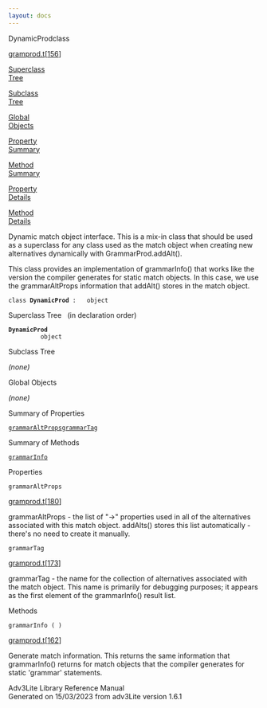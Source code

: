 ```yaml
---
layout: docs
---
```

<span class="title">DynamicProd</span><span class="type">class</span>

[gramprod.t](../file/gramprod.t.html)\[[156](../source/gramprod.t.html#156)\]

[Superclass  
Tree](#_SuperClassTree_)

[Subclass  
Tree](#_SubClassTree_)

[Global  
Objects](#_ObjectSummary_)

[Property  
Summary](#_PropSummary_)

[Method  
Summary](#_MethodSummary_)

[Property  
Details](#_Properties_)

[Method  
Details](#_Methods_)



Dynamic match object interface. This is a mix-in class that should be
used as a superclass for any class used as the match object when
creating new alternatives dynamically with GrammarProd.addAlt().

This class provides an implementation of grammarInfo() that works like
the version the compiler generates for static match objects. In this
case, we use the grammarAltProps information that addAlt() stores in the
match object.

`class `**`DynamicProd`**` :   object`



<span id="_SuperClassTree_"></span>



<span class="hdln">Superclass Tree</span>   (in declaration order)



**`DynamicProd`**  
`         object`  
<span id="_SubClassTree_"></span>



<span class="hdln">Subclass Tree</span>  



*(none)* <span id="_ObjectSummary_"></span>



<span class="hdln">Global Objects</span>  



*(none)* <span id="_PropSummary_"></span>



<span class="hdln">Summary of Properties</span>  



[`grammarAltProps`](#grammarAltProps)[`grammarTag`](#grammarTag)

<span id="_MethodSummary_"></span>



<span class="hdln">Summary of Methods</span>  



[`grammarInfo`](#grammarInfo)

<span id="_Properties_"></span>



<span class="hdln">Properties</span>  



<span id="grammarAltProps"></span>

`grammarAltProps`

[gramprod.t](../file/gramprod.t.html)\[[180](../source/gramprod.t.html#180)\]



grammarAltProps - the list of "-\>" properties used in all of the
alternatives associated with this match object. addAlts() stores this
list automatically - there's no need to create it manually.



<span id="grammarTag"></span>

`grammarTag`

[gramprod.t](../file/gramprod.t.html)\[[173](../source/gramprod.t.html#173)\]



grammarTag - the name for the collection of alternatives associated with
the match object. This name is primarily for debugging purposes; it
appears as the first element of the grammarInfo() result list.



<span id="_Methods_"></span>



<span class="hdln">Methods</span>  



<span id="grammarInfo"></span>

`grammarInfo ( )`

[gramprod.t](../file/gramprod.t.html)\[[162](../source/gramprod.t.html#162)\]



Generate match information. This returns the same information that
grammarInfo() returns for match objects that the compiler generates for
static 'grammar' statements.





Adv3Lite Library Reference Manual  
Generated on 15/03/2023 from adv3Lite version 1.6.1


